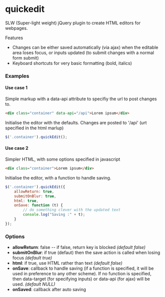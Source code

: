 # quickedit
SLW (Super-light weight) jQuery plugin to create HTML editors for webpages. 

Features

- Changes can be either saved automatically (via ajax) when the editable area loses focus, or inputs updated (to submit changes with a normal form submit)
- Keyboard shortcuts for very basic formatting (bold, italics)

### Examples

#### Use case 1

Simple markup with a data-api attribute to specifiy the  url to post changes to.

```html
<div class="container" data-api="/api">Lorem ipsum</div>
```

Initialise the editor with the defaults. Changes are posted to '/api' (urt specified in the html marlup)

```javascript
$('.container').quickEdit();
```

#### Use case 2

Simpler HTML, with some options specified in javascript

```html
<div class="container">Lorem ipsum</div>
```

Initialise the editor, with a function to handle saving.

```javascript
$('.container').quickEdit({
	allowReturn: true,
	submitOnBlur: true,
	html: true,
	onSave: function (t) {
		// do something clever with the updated text
		console.log("Saving :" + t);
	}
});
```

### Options

- **allowReturn**: false -- if false, return key is blocked  *(default false)*
- **submitOnBlur**: if true (defaut) then the save action is called when losing focus  *(default true)*
- **html**:  if true, use HTML rather than text *(default false)*
- **onSave**: callback to handle saving (if a function is specified, it will be used in preference to any other scheme). If no function is specified, then data-target (for specifying inputs) or data-api (for ajax) will be used. *(default NULL)*
- **onSaved**: callback after auto saving
